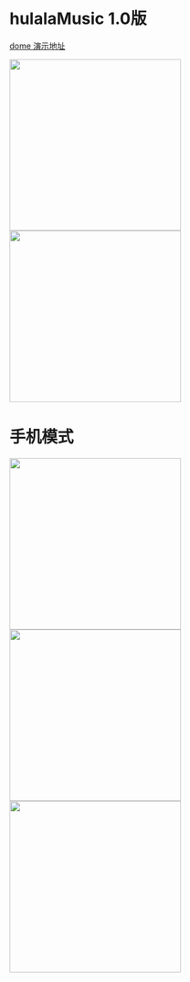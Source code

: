 # hulalaMusic 1.0版

<a href="http://115.159.196.95/music/index.html">dome 演示地址</a>

<img src="http://115.159.196.95/git/PC1.png" width="300"/>
<img src="http://115.159.196.95/git/PC2.png" width="300"/>

# 手机模式
<img src="http://115.159.196.95/git/m2.png" width="300"/>
<img src="http://115.159.196.95/git/m1.png" width="300"/>
<img src="http://115.159.196.95/git/m3.png" width="300"/>

